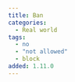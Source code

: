 ```yaml
---
title: Ban
categories:
  - Real world
tags:
  - no
  - "not allowed"
  - block
added: 1.11.0
---
```

